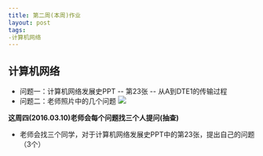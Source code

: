 ```yaml
---
title: 第二周(本周)作业
layout: post
tags: 
-计算机网络
---
```


计算机网络
---
*	问题一：计算机网络发展史PPT -- 第23张 -- 从A到DTE1的传输过程
*	问题二：老师照片中的几个问题
![](http://ph4naz.github.com/images/1.png)

**这周四(2016.03.10)老师会每个问题找三个人提问(抽查)**

*	老师会找三个同学，对于计算机网络发展史PPT中的第23张，提出自己的问题（3个）
